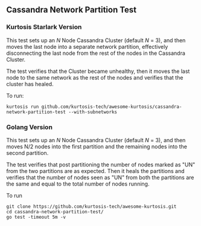 ## Cassandra Network Partition Test

### Kurtosis Starlark Version

This test sets up an _N_ Node Cassandra Cluster (default _N_ = 3), and then moves the last node into a separate network partition, effectively
disconnecting the last node from the rest of the nodes in the Cassandra Cluster.

The test verifies that the Cluster became unhealthy, then it moves the last node to the same network as the rest of the nodes and verifies
that the cluster has healed.

To run:

```
kurtosis run github.com/kurtosis-tech/awesome-kurtosis/cassandra-network-partition-test --with-subnetworks
```

### Golang Version

This test sets up an _N_ Node Cassandra Cluster (default _N_ = 3), and then moves N/2 nodes into the first partition and the remaining nodes into
the second partition.

The  test verifies that post partitioning the number of nodes marked as "UN" from the two partitions are as expected. Then it heals the partitions
and verifies that the number of nodes seen as "UN" from both the partitions are the same and equal to the total number of nodes running.

To run

```
git clone https://github.com/kurtosis-tech/awesome-kurtosis.git
cd cassandra-network-partition-test/
go test -timeout 5m -v
```